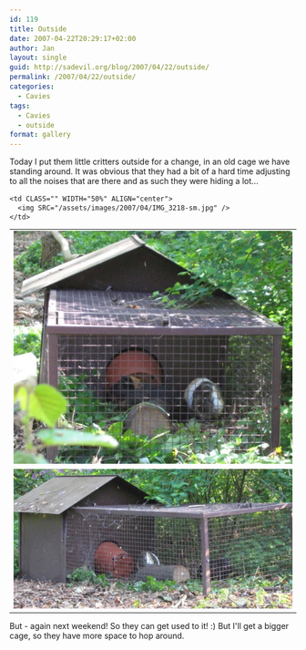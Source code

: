 ```yaml
---
id: 119
title: Outside
date: 2007-04-22T20:29:17+02:00
author: Jan
layout: single
guid: http://sadevil.org/blog/2007/04/22/outside/
permalink: /2007/04/22/outside/
categories:
  - Cavies
tags:
  - Cavies
  - outside
format: gallery
---
```

Today I put them little critters outside for a change, in an old cage we have standing around. It was obvious that they had a bit of a hard time adjusting to all the noises that are there and as such they were hiding a lot...

<table CLASS="" WIDTH="100%" ALIGN="center">
  <tr>
    <td CLASS="" WIDTH="50%" ALIGN="center">
      <img SRC="/assets/images/2007/04/IMG_3216-sm.jpg" />
    </td>
    
    <td CLASS="" WIDTH="50%" ALIGN="center">
      <img SRC="/assets/images/2007/04/IMG_3218-sm.jpg" />
    </td>
  </tr>
  
  <tr>
    <td COLSPAN="2" CLASS="" ALIGN="center" COLSPAN="2">
      <img SRC="/assets/images/2007/04/IMG_3217-sm.jpg" />
    </td>
  </tr>
</table>

But - again next weekend! So they can get used to it! :) But I'll get a bigger cage, so they have more space to hop around.